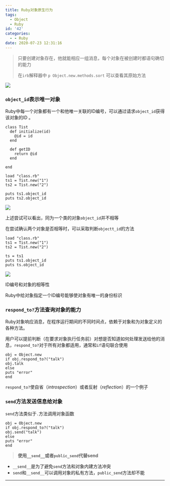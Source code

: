 ```yaml
---
title: Ruby对象原生行为
tags:
  - Object
  - Ruby
id: '42'
categories:
  - - Ruby
date: 2020-07-23 12:31:16
---
```


> 只要创建对象存在，他就能相应一组消息，每个对象在被创建时都语句确切的能力
> 
> 在`irb`解释器中 `p Object.new.methods.sort` 可以查看其原始方法

![](http://img.varsion.cn/blog-img/2020/07/79@XODLAV@7W0346WNKZ2.png)

### **`object_id`表示唯一对象**

Ruby中每一个对象都有一个和他唯一关联的ID编号，可以通过请求`object_id`获得该对象的ID 。

```
class Tist
  def initialize(id)
    @id = id
  end

  def getID
    return @id
  end

end
```

```
load "class.rb"
ts1 = Tist.new("1")
ts2 = Tist.new("2")

puts ts1.object_id
puts ts2.object_id
```

![](http://img.varsion.cn/blog-img/2020/07/1.png)

上述尝试可以看出，同为一个类的对象`object_id`并不相等

在尝试确认两个对象是否相等时，可以采取判断`objectt_id`的方法

```
load "class.rb"
ts1 = Tist.new("1")
ts2 = Tist.new("2")

ts = ts1
puts ts1.object_id
puts ts.object_id
```

![](http://img.varsion.cn/blog-img/2020/07/image-20200723075513344.png)

ID编号和对象的相等性

Ruby中给对象指定一个ID编号能够使对象有唯一的身份标识

### **`respond_to?`方法查询对象的能力**

Ruby对象响应消息，在程序运行期间的不同时间点，依赖于对象和为对象定义的各种方法。

用户可以提前判断（在要求对象执行任务前）对想是否知道如何处理发送给他的消息，`respond_to?`对于所有对象都适用，通常和`if`语句联合使用

```
obj = Object.new
if obj.respond_to?("talk")
obj.talk
else
puts "error"
end
```

`respond_to?`使自省（_introspection_）或者反射（_reflection_）的一个例子

### **`send`方法发送信息给对象**

`send`方法类似于`.`方法调用对象函数

```
obj = Object.new
if obj.respond_to?("talk")
obj.send("talk")
else
puts "error"
end
```

> **使用`__send__`或者`public_send`代替send**

*   `__send__`是为了避免`send`方法和对象内建方法冲突
*   `send`和`__send__`可以调用对象的私有方法，`public_send`方法却不能

* * *